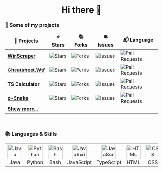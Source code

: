 <h1 align="center">Hi there 👋</h1>

### 📃 Some of my projects

<table align="">
    <thead align="center">
    <tr border: none;>
        <td><b>🎁 Projects</b></td>
        <td><b>⭐ Stars</b></td>
        <td><b>📚 Forks</b></td>
        <td><b>🛎 Issues</b></td>
        <td><b>📬 Language</b></td>
    </tr>
    </thead>
    <tbody>
        <tr>
        <td><a href="https://github.com/blue-hexagon/WinScraper"><b>WinScraper</b></a></td>
        <td><img alt="Stars"
                 src="https://img.shields.io/github/stars/blue-hexagon/WinScraper?style=flat-square&labelColor=343b41"/>
        </td>
        <td><img alt="Forks"
                 src="https://img.shields.io/github/forks/blue-hexagon/WinScraper?style=flat-square&labelColor=343b41"/>
        </td>
        <td><img alt="Issues"
                 src="https://img.shields.io/github/issues/blue-hexagon/WinScraper?style=flat-square&labelColor=343b41"/>
        </td>
        <td><img alt="Pull Requests"
                 src="https://img.shields.io/github/languages/top/blue-hexagon/WinScraper?style=flat-square&labelColor=343b41"/>
        </td>
    </tr>    
    <!--
    <tr>
        <td><a href="https://github.com/blue-hexagon/django-todo"><b>Django Todo</b></a></td>
        <td><img alt="Stars"
                 src="https://img.shields.io/github/stars/blue-hexagon/django-todo?style=flat-square&labelColor=343b41"/>
        </td>
        <td><img alt="Forks"
                 src="https://img.shields.io/github/forks/blue-hexagon/django-todo?style=flat-square&labelColor=343b41"/>
        </td>
        <td><img alt="Issues"
                 src="https://img.shields.io/github/issues/blue-hexagon/django-todo?style=flat-square&labelColor=343b41"/>
        </td>
        <td><img alt="Pull Requests"
                 src="https://img.shields.io/github/languages/top/blue-hexagon/django-todo?style=flat-square&labelColor=343b41"/>
        </td>
    </tr>
    -->
    <tr>
        <td><a href="https://github.com/blue-hexagon/Cheatsheet"><b>Cheatsheet.Wtf</b></a></td>
        <td><img alt="Stars"
                 src="https://img.shields.io/github/stars/blue-hexagon/Cheatsheet?style=flat-square&labelColor=343b41"/>
        </td>
        <td><img alt="Forks"
                 src="https://img.shields.io/github/forks/blue-hexagon/Cheatsheet?style=flat-square&labelColor=343b41"/>
        </td>
        <td><img alt="Issues"
                 src="https://img.shields.io/github/issues/blue-hexagon/Cheatsheet?style=flat-square&labelColor=343b41"/>
        </td>
        <td><img alt="Pull Requests"
                 src="https://img.shields.io/github/languages/top/blue-hexagon/Cheatsheet?style=flat-square&labelColor=343b41"/>
        </td>
    </tr>
    <tr>
        <td><a href="https://github.com/blue-hexagon/TS-Calculator"><b>TS Calculator</b></a></td>
        <td><img alt="Stars"
                 src="https://img.shields.io/github/stars/blue-hexagon/TS-Calculator?style=flat-square&labelColor=343b41"/>
        </td>
        <td><img alt="Forks"
                 src="https://img.shields.io/github/forks/blue-hexagon/TS-Calculator?style=flat-square&labelColor=343b41"/>
        </td>
        <td><img alt="Issues"
                 src="https://img.shields.io/github/issues/blue-hexagon/TS-Calculator?style=flat-square&labelColor=343b41"/>
        </td>
        <td><img alt="Pull Requests"
                 src="https://img.shields.io/github/languages/top/blue-hexagon/TS-Calculator?style=flat-square&labelColor=343b41"/>
        </td>
    </tr>
    <tr>
        <td><a href="https://github.com/blue-hexagon/p-Snake"><b>p-Snake</b></a></td>
        <td><img alt="Stars"
                 src="https://img.shields.io/github/stars/blue-hexagon/p-Snake?style=flat-square&labelColor=343b41"/>
        </td>
        <td><img alt="Forks"
                 src="https://img.shields.io/github/forks/blue-hexagon/p-Snake?style=flat-square&labelColor=343b41"/>
        </td>
        <td><img alt="Issues"
                 src="https://img.shields.io/github/issues/blue-hexagon/p-Snake?style=flat-square&labelColor=343b41"/>
        </td>
        <td><img alt="Pull Requests"
                 src="https://img.shields.io/github/languages/top/blue-hexagon/p-Snake?style=flat-square&labelColor=343b41"/>
        </td>
    </tr>
    <tr>
        <td><a href="https://github.com/blue-hexagon?tab=repositories"><b>Show more...</b></a></td>
    </tr>
    </tbody>
</table>
<br>

### 📚 Languages & Skills

<table align="">
    <tr>
        <td align="center" width="96">
            <a href="#">
                <img src="https://github.com/abranhe/programming-languages-logos/blob/master/src/java/java_128x128.png?raw=true"
                     width="48" height="48" alt="Java"/>
            </a>
            <br>Java
        </td>
        <td align="center" width="96">
            <a href="#">
                <img src="https://github.com/abranhe/programming-languages-logos/blob/master/src/python/python_128x128.png?raw=true"
                     width="48" height="48" alt="Python"/>
            </a>
            <br>Python
        </td>
        <td align="center" width="96">
            <a href="#">
                <img src="https://upload.wikimedia.org/wikipedia/commons/2/20/Bash_Logo_black_and_white_icon_only.svg?raw=true"
                     width="48" height="48" alt="Bash"/>
            </a>
            <br>Bash
        </td>
        <td align="center" width="96">
            <a href="#">
                <img src="https://github.com/abranhe/programming-languages-logos/blob/master/src/javascript/javascript_128x128.png?raw=true"
                     width="48" height="48" alt="JavaScript"/>
            </a>
            <br>JavaScript
        </td>
        <td align="center" width="96">
            <a href="#">
                <img src="https://upload.wikimedia.org/wikipedia/commons/thumb/4/4c/Typescript_logo_2020.svg/240px-Typescript_logo_2020.svg.png"
                     width="48" height="48" alt="JavaScript"/>
            </a>
            <br>TypeScript
        </td>
        <td align="center" width="96">
            <a href="#">
                <img src="https://github.com/abranhe/programming-languages-logos/blob/master/src/html/html_128x128.png?raw=true"
                     width="48" height="48" alt="HTML"/>
            </a>
            <br>HTML
        </td>
        <td align="center" width="96">
            <a href="#">
                <img src="https://github.com/abranhe/programming-languages-logos/blob/master/src/css/css_128x128.png?raw=true"
                     width="48" height="48" alt="CSS"/>
            </a>
            <br>CSS
        </td>
        <td align="center" width="96">
            <a href="#">
                <img src="https://sangeeta.io/images/tech-stack/django.png" width="48" height="48" alt="Django"/>
            </a>
            <br>Django
        </td>
        <td align="center" width="96">
            <a href="#">
                <img src="https://flask.palletsprojects.com/en/1.1.x/_static/flask-icon.png" width="48" height="48" alt="Flask"/>
            </a>
            <br>Flask
        </td>
    </tr>

</table>
<br>



